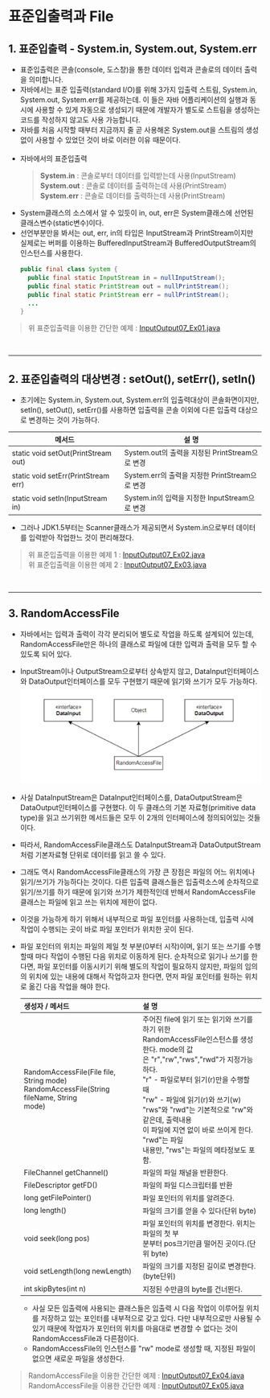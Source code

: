 # 표준입출력과 File
## 1. 표준입출력 - System.in, System.out, System.err
* 표준입출력은 콘솔(console, 도스창)을 통한 데이터 입력과 콘솔로의 데이터 출력을 의미합니다.
* 자바에서는 표준 입출력(standard I/O)를 위해 3가지 입출력 스트림, System.in, System.out, System.err를 제공하는데. 이 들은 자바 어플리케이션의 실행과 동시에 사용할 수 있게 자동으로 생성되기 때문에 개발자가 별도로 스트림을 생성하는 코드를 작성하지 않고도 사용 가능합니다.
* 자바를 처음 시작할 때부터 지금까지 줄 곧 사용해온 System.out을 스트림의 생성없이 사용할 수 있었던 것이 바로 이러한 이유 때문이다.<br><br>
* 자바에서의 표준입출력
  > **System.in**  : 콘솔로부터 데이터를 입력받는데 사용(InputStream)\
  > **System.out** : 콘솔로 데이터를 출력하는데 사용(PrintStream)\
  > **System.err** : 콘솔로 데이터를 출력하는데 사용(PrintStream)
* System클래스의 소스에서 알 수 있듯이 in, out, err은 System클래스에 선언된 클래스변수(static변수)이다.
* 선언부분만을 봐서는 out, err, in의 타입은 InputStream과 PrintStream이지만 실제로는 버퍼를 이용하는 BufferedInputStream과 BufferedOutputStream의 인스턴스를 사용한다.
  ```java
  public final class System {
    public final static InputStream in = nullInputStream();
    public final static PrintStream out = nullPrintStream();
    public final static PrintStream err = nullPrintStream();
    ...
  }
  ```

> 위 표준입출력을 이용한 간단한 예제 : [InputOutput07_Ex01.java](./InputOutput07_Ex01.java)

<br>

---
## 2. 표준입출력의 대상변경 : setOut(), setErr(), setIn()
* 초기에는 System.in, System.out, System.err의 입출력대상이 콘솔화면이지만, setIn(), setOut(), setErr()를 사용하면 입출력을 콘솔 이외에 다른 입출력 대상으로 변경하는 것이 가능하다.

| 메서드                                 | 설 명                                  |
|-------------------------------------|--------------------------------------|
| static void setOut(PrintStream out) | System.out의 출력을 지정된 PrintStream으로 변경 |
| static void setErr(PrintStream err) | System.err의 출력을 지정한 PrintStream으로 변경 |
| static void setIn(InputStream in)   | System.in의 입력을 지정한 InputStream으로 변경  |

* 그러나 JDK1.5부터는 Scanner클래스가 제공되면서 System.in으로부터 데이터를 입력받아 작업한느 것이 편리해졌다.
> 위 표준입출력을 이용한 예제 1 : [InputOutput07_Ex02.java](./InputOutput07_Ex02.java)\
> 위 표준입출력을 이용한 예제 2 : [InputOutput07_Ex03.java](./InputOutput07_Ex03.java)

<br>

---
## 3. RandomAccessFile
* 자바에서는 입력과 출력이 각각 분리되어 별도로 작업을 하도록 설계되어 있는데, RandomAccessFile만은 하나의 클래스로 파일에 대한 입력과 출력을 모두 할 수 있도록 되어 있다.
* InputStream이나 OutputStream으로부터 상속받지 않고, DataInput인터페이스와 DataOutput인터페이스를 모두 구현했기 때문에 읽기와 쓰기가 모두 가능하다.
  ![RandomAccessFile의 상속계층도](InputOutput07_randomaccessFile.png)
* 사실 DataInputStream은 DataInput인터페이스를, DataOutputStream은 DataOutput인터페이스를 구현했다. 이 두 클래스의 기본 자료형(primitive data type)을 읽고 쓰기위한 메서드들은 모두 이 2개의 인터페이스에 정의되어있는 것들이다.
* 따라서, RandomAccessFile클래스도 DataInputStream과 DataOutputStream처럼 기본자료형 단위로 데이터를 읽고 쓸 수 있다.
* 그래도 역시 RandomAccessFile클래스의 가장 큰 장점은 파일의 어느 위치에나 읽기/쓰기가 가능하다는 것이다. 다른 입출력 클래스들은 입출력소스에 순차적으로 읽기/쓰기를 하기 때문에 읽기와 쓰기가 제한적인데 반해서 RandomAccessFile클래스는 파일에 읽고 쓰는 위치에 제한이 없다.
* 이것을 가능하게 하기 위해서 내부적으로 파일 포인터를 사용하는데, 입출력 시에 작업이 수행되는 곳이 바로 파일 포인터가 위치한 곳이 된다.
* 파일 포인터의 위치는 파일의 제일 첫 부분(0부터 시작)이며, 읽기 또는 쓰기를 수행할때 마다 작업이 수행된 다음 위치로 이동하게 된다. 순차적으로 읽기나 쓰기를 한다면, 파일 포인터를 이동시키기 위해 별도의 작업이 필요하지 않지만, 파일의 임의의 위치에 있는 내용에 대해서 작업하고자 한다면, 먼저 파일 포인터를 원하는 위치로 옮긴 다음 작업을 해야 한다.

  | 생성자 / 메서드                                                                                       | 설 명                                                                                                                                                                                                                                                                            |
  |-------------------------------------------------------------------------------------------------|--------------------------------------------------------------------------------------------------------------------------------------------------------------------------------------------------------------------------------------------------------------------------------|
  | RandomAccessFile(File file, String mode)<br/>RandomAccessFile(String fileName, String<br/>mode) | 주어진 file에 읽기 또는 읽기와 쓰기를 하기 위한<br/>RandomAccessFile인스턴스를 생성한다. mode의 값<br/>은 "r","rw","rws","rwd"가 지정가능하다.<br/>"r" - 파일로부터 읽기(r)만을 수행할 때<br/>"rw" - 파일에 읽기(r)와 쓰기(w)<br/>"rws"와 "rwd"는 기본적으로 "rw"와 같은데, 출력내용<br/>이 파일에 지연 없이 바로 쓰이게 한다. "rwd"는 파일<br/>내용만, "rws"는 파일의 메타정보도 포함. |
  | FileChannel getChannel()                                                                        | 파일의 파일 채널을 반환한다.                                                                                                                                                                                                                                                               |
  | FileDescriptor getFD()                                                                          | 파일의 파일 디스크립터를 반환                                                                                                                                                                                                                                                               |
  | long getFilePointer()                                                                           | 파일 포인터의 위치를 알려준다.                                                                                                                                                                                                                                                              |
  | long length()                                                                                   | 파일의 크기를 얻을 수 있다(단위 byte)                                                                                                                                                                                                                                                       |
  | void seek(long pos)                                                                             | 파일 포인터의 위치를 변경한다. 위치는 파일의 첫 부<br/>분부터 pos크기만큼 떨어진 곳이다.(단위 byte)                                                                                                                                                                                                                |
  | void setLength(long newLength)                                                                  | 파일의 크기를 지정된 길이로 변경한다.(byte단위)                                                                                                                                                                                                                                                  |
  | int skipBytes(int n)                                                                            | 지정된 수만큼의 byte를 건너뛴다.                                                                                                                                                                                                                                                           |
  * 사실 모든 입출력에 사용되는 클래스들은 입출력 시 다음 작업이 이루어질 위치를 저장하고 있는 포인터를 내부적으로 갖고 있다. 다만 내부적으로만 사용될 수 있기 때문에 작업자가 포인터의 위치를 마음대로 변경할 수 없다는 것이 RandomAccessFile과 다른점이다.
  * RandomAccessFile의 인스턴스를 "rw" mode로 생성할 때, 지정된 파일이 없으면 새로운 파일을 생성한다.

> RandomAccessFile을 이용한 간단한 예제 : [InputOutput07_Ex04.java](./InputOutput07_Ex04.java)\
> RandomAccessFile을 이용한 간단한 예제 : [InputOutput07_Ex05.java](./InputOutput07_Ex05.java)